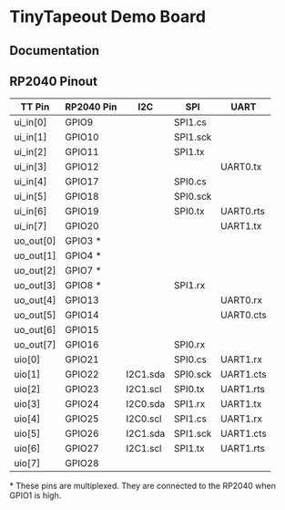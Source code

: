 # TinyTapeout Demo Board

## Documentation

## RP2040 Pinout

| TT Pin    | RP2040 Pin | I2C      | SPI      | UART     |
| --------- | ---------- | -------- | -------- | -------- |
| ui_in[0]  | GPIO9      |          | SPI1.cs  |          |
| ui_in[1]  | GPIO10     |          | SPI1.sck |          |
| ui_in[2]  | GPIO11     |          | SPI1.tx  |          |
| ui_in[3]  | GPIO12     |          |          | UART0.tx |
| ui_in[4]  | GPIO17     |          | SPI0.cs  |          |
| ui_in[5]  | GPIO18     |          | SPI0.sck |          |
| ui_in[6]  | GPIO19     |          | SPI0.tx  | UART0.rts|
| ui_in[7]  | GPIO20     |          |          | UART1.tx |
| uo_out[0] | GPIO3 \*   |          |          |          |
| uo_out[1] | GPIO4 \*   |          |          |          |
| uo_out[2] | GPIO7 \*   |          |          |          |
| uo_out[3] | GPIO8 \*   |          | SPI1.rx  |          |
| uo_out[4] | GPIO13     |          |          | UART0.rx |
| uo_out[5] | GPIO14     |          |          | UART0.cts|
| uo_out[6] | GPIO15     |          |          |          |
| uo_out[7] | GPIO16     |          | SPI0.rx  |          |
| uio[0]    | GPIO21     |          | SPI0.cs  | UART1.rx |
| uio[1]    | GPIO22     | I2C1.sda | SPI0.sck | UART1.cts|
| uio[2]    | GPIO23     | I2C1.scl | SPI0.tx  | UART1.rts|
| uio[3]    | GPIO24     | I2C0.sda | SPI1.rx  | UART1.tx |
| uio[4]    | GPIO25     | I2C0.scl | SPI1.cs  | UART1.rx |
| uio[5]    | GPIO26     | I2C1.sda | SPI1.sck | UART1.cts|
| uio[6]    | GPIO27     | I2C1.scl | SPI1.tx  | UART1.rts|
| uio[7]    | GPIO28     |          |          |          |

\* These pins are multiplexed. They are connected to the RP2040 when GPIO1 is high.
